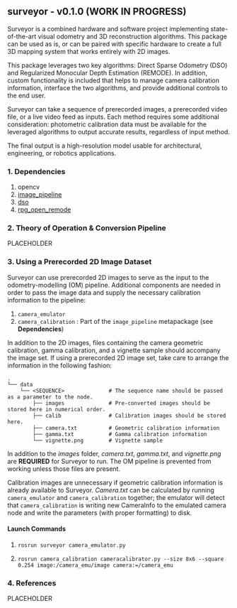 ## surveyor - v0.1.0 (WORK IN PROGRESS)

Surveyor is a combined hardware and software project implementing state-of-the-art visual odometry and 3D reconstruction algorithms. This package can be used as is, or can be paired with specific hardware to create a full 3D mapping system that works entirely with 2D images. 

This package leverages two key algorithms: Direct Sparse Odometry (DSO) and Regularized Monocular Depth Estimation (REMODE). In addition, custom functionality is included that helps to manage camera calibration information, interface the two algorithms, and provide additional controls to the end user.

Surveyor can take a sequence of prerecorded images, a prerecorded video file, or a live video feed as inputs. Each method requires some additional consideration: photometric calibration data must be available for the leveraged algorithms to output accurate results, regardless of input method.

The final output is a high-resolution model usable for architectural, engineering, or robotics applications.


### 1. Dependencies

1. opencv
2. [image_pipeline](https://github.com/ros-perception/image_pipeline)
3. [dso](https://github.com/JakobEngel/dso)
4. [rpg_open_remode](https://github.com/uzh-rpg/rpg_open_remode)


### 2. Theory of Operation & Conversion Pipeline 

PLACEHOLDER


### 3. Using a Prerecorded 2D Image Dataset

Surveyor can use prerecorded 2D images to serve as the input to the odometry-modelling (OM) pipeline. Additional components are needed in order to pass the image data and supply the necessary calibration information to the pipeline:

1. `camera_emulator`
2. `camera_calibration` : Part of the `image_pipeline` metapackage (see __Dependencies__)

In addition to the 2D images, files containing the camera geometric calibration, gamma calibration, and a vignette sample should accompany the image set. If using a prerecorded 2D image set, take care to arrange the information in the following fashion:

```
.
└── data
    └── <SEQUENCE>              # The sequence name should be passed as a parameter to the node.
        ├── images              # Pre-converted images should be stored here in numerical order.
        ├── calib               # Calibration images should be stored here.
        ├── camera.txt          # Geometric calibration information
        ├── gamma.txt           # Gamma calibration information
        └── vignette.png        # Vignette sample
```

In addition to the *images* folder, *camera.txt*, *gamma.txt*, and *vignette.png* are **REQUIRED** for Surveyor to run. The OM pipeline is prevented from working unless those files are present. 

Calibration images are unnecessary if geometric calibration information is already available to Surveyor. *Camera.txt* can be calculated by running `camera_emulator` and `camera_calibration` together; the emulator will detect that `camera_calibration` is writing new CameraInfo to the emulated camera node and write the parameters (with proper formatting) to disk.


#### Launch Commands

1. `rosrun surveyor camera_emulator.py` 

2. `rosrun camera_calibration cameracalibrator.py --size 8x6 --square 0.254 image:/camera_emu/image camera:=/camera_emu`


### 4. References

PLACEHOLDER